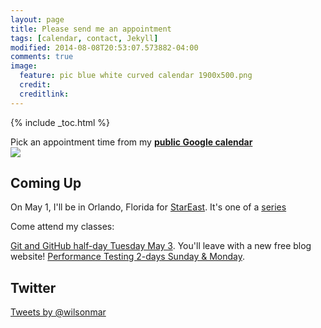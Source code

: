 ```yaml
---
layout: page
title: Please send me an appointment
tags: [calendar, contact, Jekyll]
modified: 2014-08-08T20:53:07.573882-04:00
comments: true
image:
  feature: pic blue white curved calendar 1900x500.png
  credit:
  creditlink:
---
```

{% include _toc.html %}

Pick an appointment time from my <a target="_blank" href="https://www.google.com/calendar/embed?src=wilsonmar%40gmail.com
"><strong>public Google calendar</strong><br />
<img src="http://www.calenweb.com/png/en/2016/2016-yearly-calendar.png">
</a><!-- http://www.calenweb.com/png/en/2016/2016-yearly-calendar.png -->

## Coming Up

On May 1, I'll be in Orlando, Florida for 
<a target="_blank" href="https://stareast.techwell.com/">
StarEast</a>. It's one of a <a target="_blank" href="https://www.techwell.com/software-conferences/star-software-testing-conferences">
series</a>

Come attend my classes:

<a target="_blank" href="https://stareast.techwell.com/program/preconference-training/mastering-hp-loadrunner-performance-testing-stareast-2016">
Git and GitHub half-day Tuesday May 3</a>.
You'll leave with a new free blog website!

<a target="_blank" href="https://stareast.techwell.com/program/preconference-training/mastering-hp-loadrunner-performance-testing-stareast-2016">
Performance Testing 2-days Sunday & Monday</a>.


## Twitter

<a class="twitter-timeline"  href="https://twitter.com/wilsonmar" data-widget-id="711272963031470080">Tweets by @wilsonmar</a>
<script>!function(d,s,id){var js,fjs=d.getElementsByTagName(s)[0],p=/^http:/.test(d.location)?'http':'https';if(!d.getElementById(id)){js=d.createElement(s);js.id=id;js.src=p+"://platform.twitter.com/widgets.js";fjs.parentNode.insertBefore(js,fjs);}}(document,"script","twitter-wjs");</script>
          